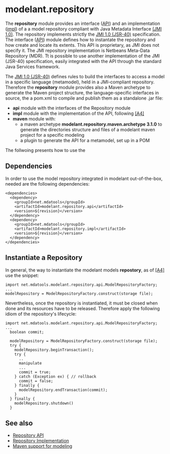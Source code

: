 modelant.repository
===================

The **repository** module provides an interface ([API](modelant.repository.api/index.html)) and an implementation ([impl](modelant.repository.impl/index.html)) of a a model repository compliant with Java Metadata Interface [(JMI 1.0)](https://jcp.org/en/jsr/detail?id=40). The repository implements strictly the [JMI 1.0 (JSR-40)](https://jcp.org/en/jsr/detail?id=40) specification. The interface ([API](modelant.repository.api/index.html)) module defines how to instantate the repository and how create and locate its extents. This API is proprietary, as JMI does not specify it. The JMI repository implementation is Netbeans Meta-Data Repository (MDR). Tt is possible to use another implementation of the JMI (JSR-40) specification, easily integrated with the API through the standard Java Services framework. 

The [JMI 1.0 (JSR-40)](https://jcp.org/en/jsr/detail?id=40) defines rules to build the interfaces to access a model in a specific language (metamodel), held in a JMI-compliant repository. Therefore the **repository** module provides also a Maven archetype to generate the Maven project structure, the language-specific interfaces in source, the a pom.xml to compile and publish them as a standalone .jar file:

* **api** module with the interfaces of the Repository module
* **impl** module with the implementation of the API, following [\[A4\]](../architecture.html)
* **maven** module with:
  * a maven archetype **modelant.repository.maven.archetype 3.1.0** to generate the directories structure and files of a modelant maven project for a specific modeling 
  * a plugin to generate the API for a metamodel, set up in a POM

The follwoing presents how to use the 

<!-- MACRO{toc} -->

Dependencies
------------
In order to use the model repository integrated in modelant out-of-the-box, needed are the following dependencies:

```
<dependencies>  
  <dependency>
    <groupId>net.mdatools</groupId>
    <artifactId>modelant.repository.api</artifactId>
    <version>${revision}</version>
  </dependency>
  <dependency>
    <groupId>net.mdatools</groupId>
    <artifactId>modelant.repository.impl</artifactId>
    <version>${revision}</version>
  </dependency>
</dependencies>  
```

Instantiate a Repository
------------------------

In general, the way to instantiate the modelant models **repostory**, as of [\[A4\]](../architecture.html) use the snippet:

```
import net.mdatools.modelant.repository.api.ModelRepositoryFactory;
...
modelRepository = ModelRepositoryFactory.construct(storage file);
```
Nevertheless, once the repository is instantiated, it must be closed when done and its resources have to be released. Therefore apply the following idiom of the repository's lifecycle:

```
import net.mdatools.modelant.repository.api.ModelRepositoryFactory;
...
  boolean commit;
       
  modelRepository = ModelRepositoryFactory.construct(storage file);
  try {
    modelRepository.beginTransaction();
    try {
      .. 
      manipulate
      ... 
      commit = true;
    } catch (Exception ex) { // rollback
      commit = false;
    } finally {
      modelRepository.endTransaction(commit);
    }
  } finally {
    modelRepository.shutdown()
  }
```    

See also
--------

* [Repository API](repository.api/index.html)
* [Repository Implementation](repository.impl/index.html)
* [Maven support for modeling](repository.maven/index.html)
